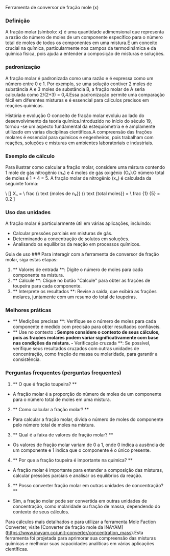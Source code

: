 Ferramenta de conversor de fração mole (x)

### Definição
A fração molar (símbolo: x) é uma quantidade adimensional que representa a razão do número de moles de um componente específico para o número total de moles de todos os componentes em uma mistura.É um conceito crucial na química, particularmente nos campos da termodinâmica e da química física, pois ajuda a entender a composição de misturas e soluções.

### padronização
A fração molar é padronizada como uma razão e é expressa como um número entre 0 e 1. Por exemplo, se uma solução contiver 2 moles de substância A e 3 moles de substância B, a fração molar de A seria calculada como 2/(2+3) = 0,4.Essa padronização permite uma comparação fácil em diferentes misturas e é essencial para cálculos precisos em reações químicas.

História e evolução
O conceito de fração molar evoluiu ao lado do desenvolvimento da teoria química.Introduzido no início do século 19, tornou -se um aspecto fundamental da estequiometria e é amplamente utilizado em várias disciplinas científicas.A compreensão das frações molares é essencial para químicos e engenheiros, pois trabalham com reações, soluções e misturas em ambientes laboratoriais e industriais.

### Exemplo de cálculo
Para ilustrar como calcular a fração molar, considere uma mistura contendo 1 mole de gás nitrogênio (n₂) e 4 moles de gás oxigênio (O₂).O número total de moles é 1 + 4 = 5. A fração molar de nitrogênio (xₙ) é calculada da seguinte forma:

\ [[
Xₙ = \ frac {\ text {moles de n₂}} {\ text {total moles}} = \ frac {1} {5} = 0.2
\]

### Uso das unidades
A fração molar é particularmente útil em várias aplicações, incluindo:
- Calcular pressões parciais em misturas de gás.
- Determinando a concentração de solutos em soluções.
- Analisando os equilíbrios da reação em processos químicos.

Guia de uso ###
Para interagir com a ferramenta de conversor de fração molar, siga estas etapas:
1. ** Valores de entrada **: Digite o número de moles para cada componente na mistura.
2. ** Calcule **: Clique no botão "Calcule" para obter as frações de toupeira para cada componente.
3. ** Interprete os resultados **: Revise a saída, que exibirá as frações molares, juntamente com um resumo do total de toupeiras.

### Melhores práticas
- ** Medições precisas **: Verifique se o número de moles para cada componente é medido com precisão para obter resultados confiáveis.
- ** Use no contexto **: Sempre considere o contexto de seus cálculos, pois as frações molares podem variar significativamente com base nas condições da mistura.
-** Verificação cruzada **: Se possível, verifique seus resultados cruzados com outras unidades de concentração, como fração de massa ou molaridade, para garantir a consistência.

### Perguntas frequentes (perguntas frequentes)

1. ** O que é fração toupeira? **
- A fração molar é a proporção do número de moles de um componente para o número total de moles em uma mistura.

2. ** Como calcular a fração molar? **
- Para calcular a fração molar, divida o número de moles do componente pelo número total de moles na mistura.

3. ** Qual é a faixa de valores de fração molar? **
- Os valores de fração molar variam de 0 a 1, onde 0 indica a ausência de um componente e 1 indica que o componente é o único presente.

4. ** Por que a fração toupeira é importante na química? **
- A fração molar é importante para entender a composição das misturas, calcular pressões parciais e analisar os equilíbrios da reação.

5. ** Posso converter fração molar em outras unidades de concentração? **
- Sim, a fração molar pode ser convertida em outras unidades de concentração, como molaridade ou fração de massa, dependendo do contexto de seus cálculos.

Para cálculos mais detalhados e para utilizar a ferramenta Mole Faction Converter, visite [Converter de fração mole da INAYAM] (https://www.inayam.co/unit-converter/concentration_mass).Esta ferramenta foi projetada para aprimorar sua compreensão das misturas químicas e melhorar suas capacidades analíticas em várias aplicações científicas.